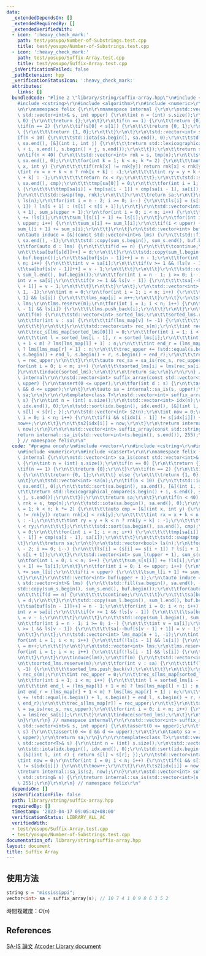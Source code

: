```yaml
---
data:
  _extendedDependsOn: []
  _extendedRequiredBy: []
  _extendedVerifiedWith:
  - icon: ':heavy_check_mark:'
    path: test/yosupo/Number-of-Substrings.test.cpp
    title: test/yosupo/Number-of-Substrings.test.cpp
  - icon: ':heavy_check_mark:'
    path: test/yosupo/Suffix-Array.test.cpp
    title: test/yosupo/Suffix-Array.test.cpp
  _isVerificationFailed: false
  _pathExtension: hpp
  _verificationStatusIcon: ':heavy_check_mark:'
  attributes:
    links: []
  bundledCode: "#line 2 \"library/string/suffix-array.hpp\"\n#include <vector>\r\n\
    #include <cstring>\r\n#include <algorithm>\r\n#include <numeric>\r\n#include <cassert>\r\
    \n\r\nnamespace felix {\r\n\r\nnamespace internal {\r\n\r\nstd::vector<int> sa_is(const\
    \ std::vector<int>& s, int upper) {\r\n\tint n = (int) s.size();\r\n\tif(n ==\
    \ 0) {\r\n\t\treturn {};\r\n\t}\r\n\tif(n == 1) {\r\n\t\treturn {0};\r\n\t}\r\n\
    \tif(n == 2) {\r\n\t\tif(s[0] < s[1]) {\r\n\t\t\treturn {0, 1};\r\n\t\t} else\
    \ {\r\n\t\t\treturn {1, 0};\r\n\t\t}\r\n\t}\r\n\tstd::vector<int> sa(n);\r\n\t\
    if(n < 10) {\r\n\t\tstd::iota(sa.begin(), sa.end(), 0);\r\n\t\tstd::sort(sa.begin(),\
    \ sa.end(), [&](int i, int j) {\r\n\t\t\treturn std::lexicographical_compare(s.begin()\
    \ + i, s.end(), s.begin() + j, s.end());\r\n\t\t});\r\n\t\treturn sa;\r\n\t}\r\
    \n\tif(n < 40) {\r\n\t\tstd::vector<int> rnk = s, tmp(n);\r\n\t\tstd::iota(sa.begin(),\
    \ sa.end(), 0);\r\n\t\tfor(int k = 1; k < n; k *= 2) {\r\n\t\t\tauto cmp = [&](int\
    \ x, int y) {\r\n\t\t\t\tif(rnk[x] != rnk[y]) return rnk[x] < rnk[y];\r\n\t\t\t\
    \tint rx = x + k < n ? rnk[x + k] : -1;\r\n\t\t\t\tint ry = y + k < n ? rnk[y\
    \ + k] : -1;\r\n\t\t\t\treturn rx < ry;\r\n\t\t\t};\r\n\t\t\tstd::sort(sa.begin(),\
    \ sa.end(), cmp);\r\n\t\t\ttmp[sa[0]] = 0;\r\n\t\t\tfor(int i = 1; i < n; i++)\
    \ {\r\n\t\t\t\ttmp[sa[i]] = tmp[sa[i - 1]] + cmp(sa[i - 1], sa[i]);\r\n\t\t\t\
    }\r\n\t\t\tstd::swap(tmp, rnk);\r\n\t\t}\r\n\t\treturn sa;\r\n\t}\r\n\tstd::vector<bool>\
    \ ls(n);\r\n\tfor(int i = n - 2; i >= 0; i--) {\r\n\t\tls[i] = (s[i] == s[i +\
    \ 1]) ? ls[i + 1] : (s[i] < s[i + 1]);\r\n\t}\r\n\tstd::vector<int> sum_l(upper\
    \ + 1), sum_s(upper + 1);\r\n\tfor(int i = 0; i < n; i++) {\r\n\t\tsum_s[s[i]]\
    \ += !ls[i];\r\n\t\tsum_l[s[i] + 1] += ls[i];\r\n\t}\r\n\tfor(int i = 0; i <=\
    \ upper; i++) {\r\n\t\tsum_s[i] += sum_l[i];\r\n\t\tif(i < upper) {\r\n\t\t\t\
    sum_l[i + 1] += sum_s[i];\r\n\t\t}\r\n\t}\r\n\tstd::vector<int> buf(upper + 1);\r\
    \n\tauto induce = [&](const std::vector<int>& lms) {\r\n\t\tstd::fill(sa.begin(),\
    \ sa.end(), -1);\r\n\t\tstd::copy(sum_s.begin(), sum_s.end(), buf.begin());\r\n\
    \t\tfor(auto d : lms) {\r\n\t\t\tif(d == n) {\r\n\t\t\t\tcontinue;\r\n\t\t\t}\r\
    \n\t\t\tsa[buf[s[d]]++] = d;\r\n\t\t}\r\n\t\tstd::copy(sum_l.begin(), sum_l.end(),\
    \ buf.begin());\r\n\t\tsa[buf[s[n - 1]]++] = n - 1;\r\n\t\tfor(int i = 0; i <\
    \ n; i++) {\r\n\t\t\tint v = sa[i];\r\n\t\t\tif(v >= 1 && !ls[v - 1]) {\r\n\t\t\
    \t\tsa[buf[s[v - 1]]++] = v - 1;\r\n\t\t\t}\r\n\t\t}\r\n\t\tstd::copy(sum_l.begin(),\
    \ sum_l.end(), buf.begin());\r\n\t\tfor(int i = n - 1; i >= 0; i--) {\r\n\t\t\t\
    int v = sa[i];\r\n\t\t\tif(v >= 1 && ls[v - 1]) {\r\n\t\t\t\tsa[--buf[s[v - 1]\
    \ + 1]] = v - 1;\r\n\t\t\t}\r\n\t\t}\r\n\t};\r\n\tstd::vector<int> lms_map(n +\
    \ 1, -1);\r\n\tint m = 0;\r\n\tfor(int i = 1; i < n; i++) {\r\n\t\tif(!ls[i -\
    \ 1] && ls[i]) {\r\n\t\t\tlms_map[i] = m++;\r\n\t\t}\r\n\t}\r\n\tstd::vector<int>\
    \ lms;\r\n\tlms.reserve(m);\r\n\tfor(int i = 1; i < n; i++) {\r\n\t\tif(!ls[i\
    \ - 1] && ls[i]) {\r\n\t\t\tlms.push_back(i);\r\n\t\t}\r\n\t}\r\n\tinduce(lms);\r\
    \n\tif(m) {\r\n\t\tstd::vector<int> sorted_lms;\r\n\t\tsorted_lms.reserve(m);\r\
    \n\t\tfor(int v : sa) {\r\n\t\t\tif(lms_map[v] != -1) {\r\n\t\t\t\tsorted_lms.push_back(v);\r\
    \n\t\t\t}\r\n\t\t}\r\n\t\tstd::vector<int> rec_s(m);\r\n\t\tint rec_upper = 0;\r\
    \n\t\trec_s[lms_map[sorted_lms[0]]] = 0;\r\n\t\tfor(int i = 1; i < m; i++) {\r\
    \n\t\t\tint l = sorted_lms[i - 1], r = sorted_lms[i];\r\n\t\t\tint end_l = (lms_map[l]\
    \ + 1 < m) ? lms[lms_map[l] + 1] : n;\r\n\t\t\tint end_r = (lms_map[r] + 1 < m)\
    \ ? lms[lms_map[r] + 1] : n;\r\n\t\t\trec_upper += !std::equal(s.begin() + l,\
    \ s.begin() + end_l, s.begin() + r, s.begin() + end_r);\r\n\t\t\trec_s[lms_map[r]]\
    \ = rec_upper;\r\n\t\t}\r\n\t\tauto rec_sa = sa_is(rec_s, rec_upper);\r\n\t\t\
    for(int i = 0; i < m; i++) {\r\n\t\t\tsorted_lms[i] = lms[rec_sa[i]];\r\n\t\t\
    }\r\n\t\tinduce(sorted_lms);\r\n\t}\r\n\treturn sa;\r\n}\r\n\r\n} // namespace\
    \ internal\r\n\r\nstd::vector<int> suffix_array(const std::vector<int>& s, int\
    \ upper) {\r\n\tassert(0 <= upper);\r\n\tfor(int d : s) {\r\n\t\tassert(0 <= d\
    \ && d <= upper);\r\n\t}\r\n\tauto sa = internal::sa_is(s, upper);\r\n\treturn\
    \ sa;\r\n}\r\n\r\ntemplate<class T>\r\nstd::vector<int> suffix_array(const std::vector<T>&\
    \ s) {\r\n\tint n = (int) s.size();\r\n\tstd::vector<int> idx(n);\r\n\tstd::iota(idx.begin(),\
    \ idx.end(), 0);\r\n\tstd::sort(idx.begin(), idx.end(), [&](int l, int r) { return\
    \ s[l] < s[r]; });\r\n\tstd::vector<int> s2(n);\r\n\tint now = 0;\r\n\tfor(int\
    \ i = 0; i < n; i++) {\r\n\t\tif(i && s[idx[i - 1]] != s[idx[i]]) {\r\n\t\t\t\
    now++;\r\n\t\t}\r\n\t\ts2[idx[i]] = now;\r\n\t}\r\n\treturn internal::sa_is(s2,\
    \ now);\r\n}\r\n\r\nstd::vector<int> suffix_array(const std::string& s) {\r\n\t\
    return internal::sa_is(std::vector<int>(s.begin(), s.end()), 255);\r\n}\r\n\r\n\
    } // namespace felix\r\n"
  code: "#pragma once\r\n#include <vector>\r\n#include <cstring>\r\n#include <algorithm>\r\
    \n#include <numeric>\r\n#include <cassert>\r\n\r\nnamespace felix {\r\n\r\nnamespace\
    \ internal {\r\n\r\nstd::vector<int> sa_is(const std::vector<int>& s, int upper)\
    \ {\r\n\tint n = (int) s.size();\r\n\tif(n == 0) {\r\n\t\treturn {};\r\n\t}\r\n\
    \tif(n == 1) {\r\n\t\treturn {0};\r\n\t}\r\n\tif(n == 2) {\r\n\t\tif(s[0] < s[1])\
    \ {\r\n\t\t\treturn {0, 1};\r\n\t\t} else {\r\n\t\t\treturn {1, 0};\r\n\t\t}\r\
    \n\t}\r\n\tstd::vector<int> sa(n);\r\n\tif(n < 10) {\r\n\t\tstd::iota(sa.begin(),\
    \ sa.end(), 0);\r\n\t\tstd::sort(sa.begin(), sa.end(), [&](int i, int j) {\r\n\
    \t\t\treturn std::lexicographical_compare(s.begin() + i, s.end(), s.begin() +\
    \ j, s.end());\r\n\t\t});\r\n\t\treturn sa;\r\n\t}\r\n\tif(n < 40) {\r\n\t\tstd::vector<int>\
    \ rnk = s, tmp(n);\r\n\t\tstd::iota(sa.begin(), sa.end(), 0);\r\n\t\tfor(int k\
    \ = 1; k < n; k *= 2) {\r\n\t\t\tauto cmp = [&](int x, int y) {\r\n\t\t\t\tif(rnk[x]\
    \ != rnk[y]) return rnk[x] < rnk[y];\r\n\t\t\t\tint rx = x + k < n ? rnk[x + k]\
    \ : -1;\r\n\t\t\t\tint ry = y + k < n ? rnk[y + k] : -1;\r\n\t\t\t\treturn rx\
    \ < ry;\r\n\t\t\t};\r\n\t\t\tstd::sort(sa.begin(), sa.end(), cmp);\r\n\t\t\ttmp[sa[0]]\
    \ = 0;\r\n\t\t\tfor(int i = 1; i < n; i++) {\r\n\t\t\t\ttmp[sa[i]] = tmp[sa[i\
    \ - 1]] + cmp(sa[i - 1], sa[i]);\r\n\t\t\t}\r\n\t\t\tstd::swap(tmp, rnk);\r\n\t\
    \t}\r\n\t\treturn sa;\r\n\t}\r\n\tstd::vector<bool> ls(n);\r\n\tfor(int i = n\
    \ - 2; i >= 0; i--) {\r\n\t\tls[i] = (s[i] == s[i + 1]) ? ls[i + 1] : (s[i] <\
    \ s[i + 1]);\r\n\t}\r\n\tstd::vector<int> sum_l(upper + 1), sum_s(upper + 1);\r\
    \n\tfor(int i = 0; i < n; i++) {\r\n\t\tsum_s[s[i]] += !ls[i];\r\n\t\tsum_l[s[i]\
    \ + 1] += ls[i];\r\n\t}\r\n\tfor(int i = 0; i <= upper; i++) {\r\n\t\tsum_s[i]\
    \ += sum_l[i];\r\n\t\tif(i < upper) {\r\n\t\t\tsum_l[i + 1] += sum_s[i];\r\n\t\
    \t}\r\n\t}\r\n\tstd::vector<int> buf(upper + 1);\r\n\tauto induce = [&](const\
    \ std::vector<int>& lms) {\r\n\t\tstd::fill(sa.begin(), sa.end(), -1);\r\n\t\t\
    std::copy(sum_s.begin(), sum_s.end(), buf.begin());\r\n\t\tfor(auto d : lms) {\r\
    \n\t\t\tif(d == n) {\r\n\t\t\t\tcontinue;\r\n\t\t\t}\r\n\t\t\tsa[buf[s[d]]++]\
    \ = d;\r\n\t\t}\r\n\t\tstd::copy(sum_l.begin(), sum_l.end(), buf.begin());\r\n\
    \t\tsa[buf[s[n - 1]]++] = n - 1;\r\n\t\tfor(int i = 0; i < n; i++) {\r\n\t\t\t\
    int v = sa[i];\r\n\t\t\tif(v >= 1 && !ls[v - 1]) {\r\n\t\t\t\tsa[buf[s[v - 1]]++]\
    \ = v - 1;\r\n\t\t\t}\r\n\t\t}\r\n\t\tstd::copy(sum_l.begin(), sum_l.end(), buf.begin());\r\
    \n\t\tfor(int i = n - 1; i >= 0; i--) {\r\n\t\t\tint v = sa[i];\r\n\t\t\tif(v\
    \ >= 1 && ls[v - 1]) {\r\n\t\t\t\tsa[--buf[s[v - 1] + 1]] = v - 1;\r\n\t\t\t}\r\
    \n\t\t}\r\n\t};\r\n\tstd::vector<int> lms_map(n + 1, -1);\r\n\tint m = 0;\r\n\t\
    for(int i = 1; i < n; i++) {\r\n\t\tif(!ls[i - 1] && ls[i]) {\r\n\t\t\tlms_map[i]\
    \ = m++;\r\n\t\t}\r\n\t}\r\n\tstd::vector<int> lms;\r\n\tlms.reserve(m);\r\n\t\
    for(int i = 1; i < n; i++) {\r\n\t\tif(!ls[i - 1] && ls[i]) {\r\n\t\t\tlms.push_back(i);\r\
    \n\t\t}\r\n\t}\r\n\tinduce(lms);\r\n\tif(m) {\r\n\t\tstd::vector<int> sorted_lms;\r\
    \n\t\tsorted_lms.reserve(m);\r\n\t\tfor(int v : sa) {\r\n\t\t\tif(lms_map[v] !=\
    \ -1) {\r\n\t\t\t\tsorted_lms.push_back(v);\r\n\t\t\t}\r\n\t\t}\r\n\t\tstd::vector<int>\
    \ rec_s(m);\r\n\t\tint rec_upper = 0;\r\n\t\trec_s[lms_map[sorted_lms[0]]] = 0;\r\
    \n\t\tfor(int i = 1; i < m; i++) {\r\n\t\t\tint l = sorted_lms[i - 1], r = sorted_lms[i];\r\
    \n\t\t\tint end_l = (lms_map[l] + 1 < m) ? lms[lms_map[l] + 1] : n;\r\n\t\t\t\
    int end_r = (lms_map[r] + 1 < m) ? lms[lms_map[r] + 1] : n;\r\n\t\t\trec_upper\
    \ += !std::equal(s.begin() + l, s.begin() + end_l, s.begin() + r, s.begin() +\
    \ end_r);\r\n\t\t\trec_s[lms_map[r]] = rec_upper;\r\n\t\t}\r\n\t\tauto rec_sa\
    \ = sa_is(rec_s, rec_upper);\r\n\t\tfor(int i = 0; i < m; i++) {\r\n\t\t\tsorted_lms[i]\
    \ = lms[rec_sa[i]];\r\n\t\t}\r\n\t\tinduce(sorted_lms);\r\n\t}\r\n\treturn sa;\r\
    \n}\r\n\r\n} // namespace internal\r\n\r\nstd::vector<int> suffix_array(const\
    \ std::vector<int>& s, int upper) {\r\n\tassert(0 <= upper);\r\n\tfor(int d :\
    \ s) {\r\n\t\tassert(0 <= d && d <= upper);\r\n\t}\r\n\tauto sa = internal::sa_is(s,\
    \ upper);\r\n\treturn sa;\r\n}\r\n\r\ntemplate<class T>\r\nstd::vector<int> suffix_array(const\
    \ std::vector<T>& s) {\r\n\tint n = (int) s.size();\r\n\tstd::vector<int> idx(n);\r\
    \n\tstd::iota(idx.begin(), idx.end(), 0);\r\n\tstd::sort(idx.begin(), idx.end(),\
    \ [&](int l, int r) { return s[l] < s[r]; });\r\n\tstd::vector<int> s2(n);\r\n\
    \tint now = 0;\r\n\tfor(int i = 0; i < n; i++) {\r\n\t\tif(i && s[idx[i - 1]]\
    \ != s[idx[i]]) {\r\n\t\t\tnow++;\r\n\t\t}\r\n\t\ts2[idx[i]] = now;\r\n\t}\r\n\
    \treturn internal::sa_is(s2, now);\r\n}\r\n\r\nstd::vector<int> suffix_array(const\
    \ std::string& s) {\r\n\treturn internal::sa_is(std::vector<int>(s.begin(), s.end()),\
    \ 255);\r\n}\r\n\r\n} // namespace felix\r\n"
  dependsOn: []
  isVerificationFile: false
  path: library/string/suffix-array.hpp
  requiredBy: []
  timestamp: '2023-04-17 09:05:42+08:00'
  verificationStatus: LIBRARY_ALL_AC
  verifiedWith:
  - test/yosupo/Suffix-Array.test.cpp
  - test/yosupo/Number-of-Substrings.test.cpp
documentation_of: library/string/suffix-array.hpp
layout: document
title: Suffix Array
---
```


## 使用方法
```cpp
string s = "mississippi";
vector<int> sa = suffix_array(s); // 10 7 4 1 0 9 8 6 3 5 2
```

時間複雜度：$O(n)$

## References
[SA-IS 論文](https://local.ugene.unipro.ru/tracker/secure/attachment/12144/Linear+Suffix+Array+Construction+by+Almost+Pure+Induced-Sorting.pdf)
[Atcoder Library document](https://atcoder.github.io/ac-library/production/document_en/string.html)
